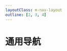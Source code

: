 ```yaml
---
layoutClass: m-nav-layout
outline: [2, 3, 4]
---
```


<script setup>
import MNavLinks from './components/MNavLinks.vue'

import jsonArr from './generic.json'
</script>
<style src="./index.scss"></style>

# 通用导航

<MNavLinks v-for="{title, items} in jsonArr" :title="title" :items="items"/>


<br />
